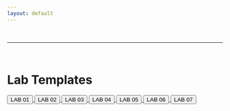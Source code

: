 ```yaml
---
layout: default
---
```


<div class = "uk-container uk-container-small">


<br>
<hr>
<br>


# Lab Templates

<a href='https://raw.githubusercontent.com/{{site.user}}/{{site.name}}/main/units/01-building-blocks-of-r/lab-01-template.rmd' target="_blank">
<button type="button" class="button"> LAB 01 </button>
</a>
  
<a href='https://raw.githubusercontent.com/{{site.user}}/{{site.name}}/main/units/01-building-blocks-of-r/lab-02-template.rmd' target="_blank">
<button type="button" class="button"> LAB 02 </button>
</a>
  
<a href='https://raw.githubusercontent.com/{{site.user}}/{{site.name}}/main/units/01-building-blocks-of-r/lab-03-template.rmd' target="_blank">
<button type="button" class="button"> LAB 03 </button>
</a>
  
<a href='https://raw.githubusercontent.com/{{site.user}}/{{site.name}}/main/units/01-building-blocks-of-r/lab-04-template.rmd' target="_blank">
<button type="button" class="button"> LAB 04 </button>
</a>
  
<a href='https://raw.githubusercontent.com/{{site.user}}/{{site.name}}/main/units/01-building-blocks-of-r/lab-05-template.rmd' target="_blank">
<button type="button" class="button"> LAB 05 </button>
</a>
  
<a href='https://raw.githubusercontent.com/{{site.user}}/{{site.name}}/main/units/01-building-blocks-of-r/lab-06-template.rmd' target="_blank">
<button type="button" class="button"> LAB 06 </button>
</a>
  
<a href='https://raw.githubusercontent.com/{{site.user}}/{{site.name}}/main/units/01-building-blocks-of-r/lab-07-template.rmd' target="_blank">
<button type="button" class="button"> LAB 07 </button>
</a>
  
<br>
<br>
<br>



</div>
<br><br><br>
